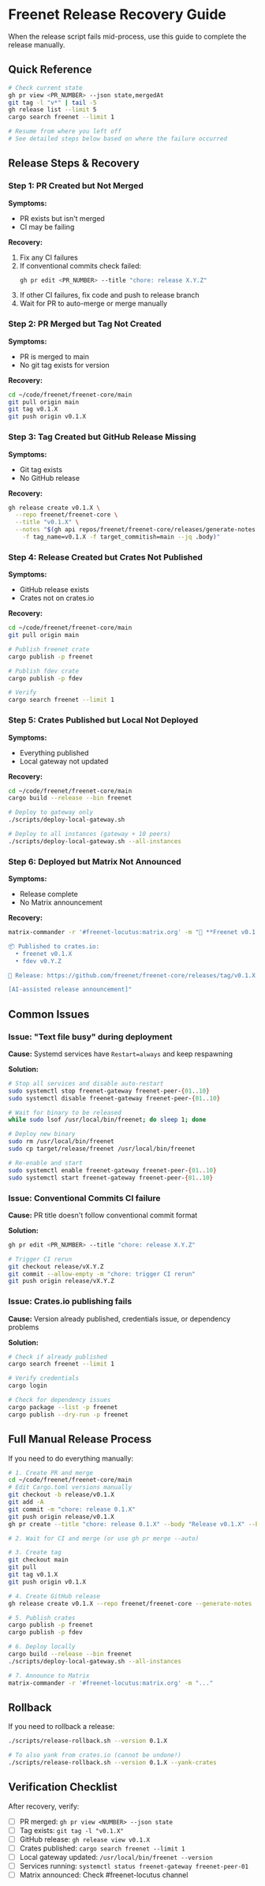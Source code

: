 # Freenet Release Recovery Guide

When the release script fails mid-process, use this guide to complete the release manually.

## Quick Reference

```bash
# Check current state
gh pr view <PR_NUMBER> --json state,mergedAt
git tag -l "v*" | tail -5
gh release list --limit 5
cargo search freenet --limit 1

# Resume from where you left off
# See detailed steps below based on where the failure occurred
```

## Release Steps & Recovery

### Step 1: PR Created but Not Merged

**Symptoms:**
- PR exists but isn't merged
- CI may be failing

**Recovery:**
1. Fix any CI failures
2. If conventional commits check failed:
   ```bash
   gh pr edit <PR_NUMBER> --title "chore: release X.Y.Z"
   ```
3. If other CI failures, fix code and push to release branch
4. Wait for PR to auto-merge or merge manually

### Step 2: PR Merged but Tag Not Created

**Symptoms:**
- PR is merged to main
- No git tag exists for version

**Recovery:**
```bash
cd ~/code/freenet/freenet-core/main
git pull origin main
git tag v0.1.X
git push origin v0.1.X
```

### Step 3: Tag Created but GitHub Release Missing

**Symptoms:**
- Git tag exists
- No GitHub release

**Recovery:**
```bash
gh release create v0.1.X \
  --repo freenet/freenet-core \
  --title "v0.1.X" \
  --notes "$(gh api repos/freenet/freenet-core/releases/generate-notes \
    -f tag_name=v0.1.X -f target_commitish=main --jq .body)"
```

### Step 4: Release Created but Crates Not Published

**Symptoms:**
- GitHub release exists
- Crates not on crates.io

**Recovery:**
```bash
cd ~/code/freenet/freenet-core/main
git pull origin main

# Publish freenet crate
cargo publish -p freenet

# Publish fdev crate
cargo publish -p fdev

# Verify
cargo search freenet --limit 1
```

### Step 5: Crates Published but Local Not Deployed

**Symptoms:**
- Everything published
- Local gateway not updated

**Recovery:**
```bash
cd ~/code/freenet/freenet-core/main
cargo build --release --bin freenet

# Deploy to gateway only
./scripts/deploy-local-gateway.sh

# Deploy to all instances (gateway + 10 peers)
./scripts/deploy-local-gateway.sh --all-instances
```

### Step 6: Deployed but Matrix Not Announced

**Symptoms:**
- Release complete
- No Matrix announcement

**Recovery:**
```bash
matrix-commander -r '#freenet-locutus:matrix.org' -m "🎉 **Freenet v0.1.X Released!**

📦 Published to crates.io:
  • freenet v0.1.X
  • fdev v0.Y.Z

🔗 Release: https://github.com/freenet/freenet-core/releases/tag/v0.1.X

[AI-assisted release announcement]"
```

## Common Issues

### Issue: "Text file busy" during deployment

**Cause:** Systemd services have `Restart=always` and keep respawning

**Solution:**
```bash
# Stop all services and disable auto-restart
sudo systemctl stop freenet-gateway freenet-peer-{01..10}
sudo systemctl disable freenet-gateway freenet-peer-{01..10}

# Wait for binary to be released
while sudo lsof /usr/local/bin/freenet; do sleep 1; done

# Deploy new binary
sudo rm /usr/local/bin/freenet
sudo cp target/release/freenet /usr/local/bin/freenet

# Re-enable and start
sudo systemctl enable freenet-gateway freenet-peer-{01..10}
sudo systemctl start freenet-gateway freenet-peer-{01..10}
```

### Issue: Conventional Commits CI failure

**Cause:** PR title doesn't follow conventional commit format

**Solution:**
```bash
gh pr edit <PR_NUMBER> --title "chore: release X.Y.Z"

# Trigger CI rerun
git checkout release/vX.Y.Z
git commit --allow-empty -m "chore: trigger CI rerun"
git push origin release/vX.Y.Z
```

### Issue: Crates.io publishing fails

**Cause:** Version already published, credentials issue, or dependency problems

**Solution:**
```bash
# Check if already published
cargo search freenet --limit 1

# Verify credentials
cargo login

# Check for dependency issues
cargo package --list -p freenet
cargo publish --dry-run -p freenet
```

## Full Manual Release Process

If you need to do everything manually:

```bash
# 1. Create PR and merge
cd ~/code/freenet/freenet-core/main
# Edit Cargo.toml versions manually
git checkout -b release/v0.1.X
git add -A
git commit -m "chore: release 0.1.X"
git push origin release/v0.1.X
gh pr create --title "chore: release 0.1.X" --body "Release v0.1.X" --base main

# 2. Wait for CI and merge (or use gh pr merge --auto)

# 3. Create tag
git checkout main
git pull
git tag v0.1.X
git push origin v0.1.X

# 4. Create GitHub release
gh release create v0.1.X --repo freenet/freenet-core --generate-notes

# 5. Publish crates
cargo publish -p freenet
cargo publish -p fdev

# 6. Deploy locally
cargo build --release --bin freenet
./scripts/deploy-local-gateway.sh --all-instances

# 7. Announce to Matrix
matrix-commander -r '#freenet-locutus:matrix.org' -m "..."
```

## Rollback

If you need to rollback a release:

```bash
./scripts/release-rollback.sh --version 0.1.X

# To also yank from crates.io (cannot be undone!)
./scripts/release-rollback.sh --version 0.1.X --yank-crates
```

## Verification Checklist

After recovery, verify:

- [ ] PR merged: `gh pr view <NUMBER> --json state`
- [ ] Tag exists: `git tag -l "v0.1.X"`
- [ ] GitHub release: `gh release view v0.1.X`
- [ ] Crates published: `cargo search freenet --limit 1`
- [ ] Local gateway updated: `/usr/local/bin/freenet --version`
- [ ] Services running: `systemctl status freenet-gateway freenet-peer-01`
- [ ] Matrix announced: Check #freenet-locutus channel
